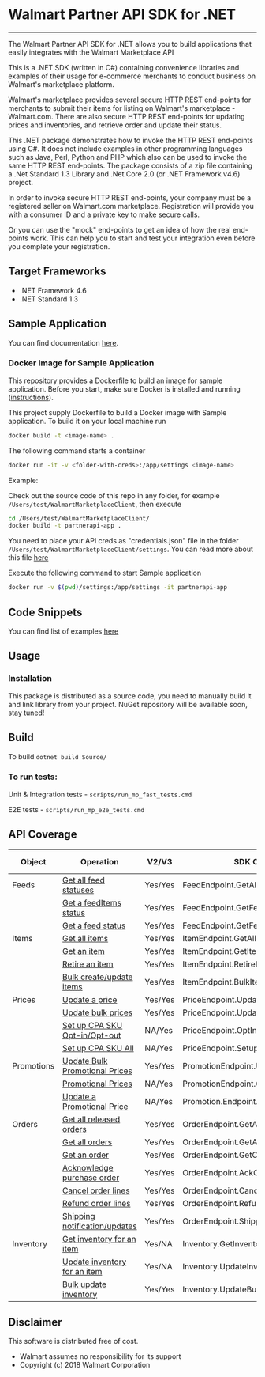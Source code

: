 # Walmart Partner API SDK for .NET

----------

The Walmart Partner API SDK for .NET allows you to build applications that easily integrates with the Walmart Marketplace API

This is a .NET SDK (written in C#) containing convenience libraries and examples of their usage for e-commerce merchants to conduct business on Walmart's marketplace platform.

Walmart's marketplace provides several secure HTTP REST end-points for merchants to submit their items for listing on Walmart's marketplace - Walmart.com. There are also secure HTTP REST end-points for updating prices and inventories, and retrieve order and update their status.

This .NET package demonstrates how to invoke the HTTP REST end-points using C#. It does not include examples in other programming languages such as Java, Perl, Python and PHP which also can be used to invoke the same HTTP REST end-points.
The package consists of a zip file containing a .Net Standard 1.3 Library and .Net Core 2.0 (or .NET Framework v4.6) project.

In order to invoke secure HTTP REST end-points, your company must be a registered seller on Walmart.com marketplace. Registration will provide you with a consumer ID and a private key to make secure calls.

Or you can use the "mock" end-points to get an idea of how the real end-points work. This can help you to start and test your integration even before you complete your registration.

## Target Frameworks

* .NET Framework 4.6
* .NET Standard 1.3

## Sample Application

You can find documentation [here](Sample/README.md).

### Docker Image for Sample Application

This repository provides a Dockerfile to build an image for sample application. Before you start, make sure Docker is installed and running ([instructions](https://docs.docker.com/install/)).

This project supply Dockerfile to build a Docker image with Sample application. To build it on your local machine run

```bash
docker build -t <image-name> .
```

The following command starts a container

```bash
docker run -it -v <folder-with-creds>:/app/settings <image-name>
```

Example:

Check out the source code of this repo in any folder, for example `/Users/test/WalmartMarketplaceClient`, then execute
```bash
cd /Users/test/WalmartMarketplaceClient/
docker build -t partnerapi-app .
```
You need to place your API creds as "credentials.json" file in the folder `/Users/test/WalmartMarketplaceClient/settings`.
 You can read more about this file [here](Sample/README.md)

Execute the following command to start Sample application 
```bash
docker run -v $(pwd)/settings:/app/settings -it partnerapi-app 
```

## Code Snippets

You can find list of examples [here](Docs/Snippets/README.md)

## Usage

### Installation

This package is distributed as a source code, you need to manually build it and link library from your project. NuGet repository will be available soon, stay tuned!

## Build

To build  `dotnet build Source/`

### To run tests:

Unit & Integration tests - `scripts/run_mp_fast_tests.cmd`

E2E tests - `scripts/run_mp_e2e_tests.cmd`

## API Coverage

| Object | Operation | V2/V3 | SDK Class -> Method | Tests V2/V3 |
| --- | --- | --- | --- | --- |
| Feeds      | [Get all feed statuses](https://developer.walmart.com/#/apicenter/marketPlace/latest#getAllFeedStatuses)               | Yes/Yes | FeedEndpoint.GetAllFeedStatuses          | No / No           |
|            | [Get a feedItems status](https://developer.walmart.com/#/apicenter/marketPlace/latest#getAFeedItemsStatus)             | Yes/Yes | FeedEndpoint.GetFeedStatus  | Yes/Yes           |
|            | [Get a feed status](https://developer.walmart.com/#/apicenter/marketPlace/latest#getAFeedStatus)                       | Yes/Yes | FeedEndpoint.GetFeedStatus | Yes/Yes           |
| Items      | [Get all items](https://developer.walmart.com/#/apicenter/marketPlace/latest#getAllItems)                              | Yes/Yes | ItemEndpoint.GetAllItems | Yes/Yes           |
|            | [Get an item](https://developer.walmart.com/#/apicenter/marketPlace/latest#getAnItem)                                  | Yes/Yes | ItemEndpoint.GetItem | Yes/Yes           |
|            | [Retire an item](https://developer.walmart.com/#/apicenter/marketPlace/latest#retireAnItem)                            | Yes/Yes | ItemEndpoint.RetireItem | Yes/Yes           |
|            | [Bulk create/update items](https://developer.walmart.com/#/apicenter/marketPlace/latest#bulkCreateUpdateItems)         | Yes/Yes | ItemEndpoint.BulkItemsUpdate | Yes/Yes           |
| Prices     | [Update a price](https://developer.walmart.com/#/apicenter/marketPlace/latest#updateAPrice)                            | Yes/Yes | PriceEndpoint.UpdatePrice | Yes/Yes           |
|            | [Update bulk prices](https://developer.walmart.com/#/apicenter/marketPlace/latest#updateBulkPrices)                    | Yes/Yes | PriceEndpoint.UpdateBulkPrices | Yes/Yes           |
|            | [Set up CPA SKU Opt-in/Opt-out](https://developer.walmart.com/#/apicenter/marketPlace/v3#setCPASKUopt)                 | NA/Yes | PriceEndpoint.OptInOutBulkCpaSku   | NA/No      |
|            | [Set up CPA SKU All](https://developer.walmart.com/#/apicenter/marketPlace/v3#setCPASKUoptAll)                         | NA/Yes | PriceEndpoint.SetupAllCpaSku | NA/No |
| Promotions | [Update Bulk Promotional Prices](https://developer.walmart.com/#/apicenter/marketPlace/v3#updateBulkPromotionalPrices) | Yes/Yes | PromotionEndpoint.UpdatePromotionPricesInBulk | Yes/Yes |
|            | [Promotional Prices](https://developer.walmart.com/#/apicenter/marketPlace/v3#getPromotionalPrices) | NA/Yes | PromotionEndpoint.GetPromotionPrice | NA/Yes |
|            | [Update a Promotional Price](https://developer.walmart.com/#/apicenter/marketPlace/v3#updateAPromotionalPrice) | NA/Yes | Promotion.Endpoint.UpdatePromotionPrice | NA/Yes |
| Orders     | [Get all released orders](https://developer.walmart.com/#/apicenter/marketPlace/latest#orderOverview)       | Yes/Yes | OrderEndpoint.GetAllReleasedOrders | No / No           |
|            | [Get all orders](https://developer.walmart.com/#/apicenter/marketPlace/latest#getAllOrders)                | Yes/Yes | OrderEndpoint.GetAllOrders | No/No           |
|            | [Get an order](https://developer.walmart.com/#/apicenter/marketPlace/latest#getAnOrder)                  | Yes/Yes | OrderEndpoint.GetOrderById | No/No           |
|            | [Acknowledge purchase order](https://developer.walmart.com/#/apicenter/marketPlace/latest#acknowledgingOrders)    | Yes/Yes | OrderEndpoint.AckOrder | No/No               |
|            | [Cancel order lines](https://developer.walmart.com/#/apicenter/marketPlace/latest#cancellingOrderLines)            | Yes/Yes | OrderEndpoint.CancelOrderLines | No/No               |
|            | [Refund order lines](https://developer.walmart.com/#/apicenter/marketPlace/latest#refundingOrderLines)            | Yes/Yes | OrderEndpoint.RefundOrderLines | No/No               |
|            | [Shipping notification/updates](https://developer.walmart.com/#/apicenter/marketPlace/latest#shippingNotificationsUpdates) | Yes/Yes | OrderEndpoint.ShippingUpdates | No/No               |
| Inventory  | [Get inventory for an item](https://developer.walmart.com/#/apicenter/marketPlace/latest#getInventoryForAnItem)     | Yes/NA | Inventory.GetInventory | Yes/NA           |
|            | [Update inventory for an item](https://developer.walmart.com/#/apicenter/marketPlace/latest#updateInventoryForAnItem)  | Yes/NA | Inventory.UpdateInventory | Yes/NA           |
|            | [Bulk update inventory](https://developer.walmart.com/#/apicenter/marketPlace/latest#bulkUpdateInventory)         | Yes/Yes | Inventory.UpdateBulkInventory | Yes/Yes           |

## Disclaimer

This software is distributed free of cost.

 * Walmart assumes no responsibility for its support
 * Copyright (c) 2018 Walmart Corporation
